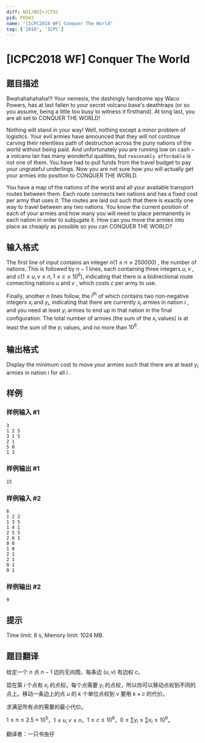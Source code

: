 ```yaml
---
diff: NOI/NOI+/CTSC
pid: P6943
name: "[ICPC2018 WF] Conquer The World"
tag: ['2018', 'ICPC']
---
```

# [ICPC2018 WF] Conquer The World
## 题目描述



Bwahahahahaha!!! Your nemesis, the dashingly handsome spy Waco Powers, has at last fallen to your secret volcano base's deathtraps (or so you assume, being a little too busy to witness it firsthand). At long last, you are all set to CONQUER THE WORLD!

Nothing will stand in your way! Well, nothing except a minor problem of logistics. Your evil armies have announced that they will not continue carving their relentless path of destruction across the puny nations of the world without being paid. And unfortunately you are running low on cash $-$ a volcano lair has many wonderful qualities, but `reasonably affordable` is not one of them. You have had to pull funds from the travel budget to pay your ungrateful underlings. Now you are not sure how you will actually get your armies into position to CONQUER THE WORLD.

You have a map of the nations of the world and all your available transport routes between them. Each route connects two nations and has a fixed cost per army that uses it. The routes are laid out such that there is exactly one way to travel between any two nations. You know the current position of each of your armies and how many you will need to place permanently in each nation in order to subjugate it. How can you move the armies into place as cheaply as possible so you can CONQUER THE WORLD?


## 输入格式



The first line of input contains an integer $n (1 \le n \le 250 000)$ , the number of nations. This is followed by $n − 1$ lines, each containing three integers $u , v$ , and $c (1 \le u , v \le n , 1 \le c \le 10^{6}),$ indicating that there is a bidirectional route connecting nations $u$ and $v$ , which costs $c$ per army to use.

Finally, another $n$ lines follow, the $i^{th}$ of which contains two non-negative integers $x_{i}$ and $y_{i},$ indicating that there are currently $x_{i}$ armies in nation $i$ , and you need at least $y_{i}$ armies to end up in that nation in the final configuration. The total number of armies (the sum of the $x_{i}$ values) is at least the sum of the $y_{i}$ values, and no more than $10^{6}.$


## 输出格式



Display the minimum cost to move your armies such that there are at least $y_{i}$ armies in nation $i$ for all $i$ .


## 样例

### 样例输入 #1
```
3
1 2 5
3 1 5
2 1
5 0
1 3

```
### 样例输出 #1
```
15

```
### 样例输入 #2
```
6
1 2 2
1 3 5
1 4 1
2 5 5
2 6 1
0 0
1 0
2 1
2 1
0 1
0 1

```
### 样例输出 #2
```
9

```
## 提示

Time limit: 8 s, Memory limit: 1024 MB. 


## 题目翻译

给定一个 $n$ 点 $n-1$ 边的无向图，每条边 $(u,v)$ 有边权 $c$。

现在第 $i$ 个点有 $x_i$ 的点权，每个点需要 $y_i$ 的点权，所以你可以移动点权到不同的点上。移动一条边上的点 $u$ 的 $k$ 个单位点权到 $v$ 要用 $k \times c$ 的代价。

求满足所有点的需要的最小代价。

$1 \le n \le 2.5 \times 10^5$，$1 \le u,v \le n$，$1 \le c \le 10^6$，$0 \le \sum y_i\le \sum x_i \le 10^6$。

翻译者：一只书虫仔
